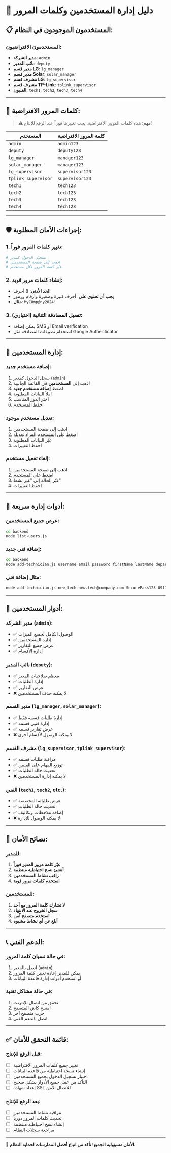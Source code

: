 # 🔐 دليل إدارة المستخدمين وكلمات المرور

## 📋 **المستخدمون الموجودون في النظام:**

### **المستخدمون الافتراضيون:**
- **مدير الشركة**: `admin`
- **نائب المدير**: `deputy`  
- **مدير قسم LG**: `lg_manager`
- **مدير قسم Solar**: `solar_manager`
- **مشرف قسم LG**: `lg_supervisor`
- **مشرف قسم TP-Link**: `tplink_supervisor`
- **الفنيون**: `tech1`, `tech2`, `tech3`, `tech4`

---

## 🔑 **كلمات المرور الافتراضية:**

> **⚠️ مهم**: هذه كلمات المرور الافتراضية. يجب تغييرها فوراً عند الرفع للإنتاج!

| المستخدم | كلمة المرور الافتراضية |
|----------|----------------------|
| `admin` | `admin123` |
| `deputy` | `deputy123` |
| `lg_manager` | `manager123` |
| `solar_manager` | `manager123` |
| `lg_supervisor` | `supervisor123` |
| `tplink_supervisor` | `supervisor123` |
| `tech1` | `tech123` |
| `tech2` | `tech123` |
| `tech3` | `tech123` |
| `tech4` | `tech123` |

---

## 🛡️ **إجراءات الأمان المطلوبة:**

### **1. تغيير كلمات المرور فوراً:**
```bash
# تسجيل الدخول كمدير
# اذهب إلى صفحة المستخدمين
# غيّر كلمة المرور لكل مستخدم
```

### **2. إنشاء كلمات مرور قوية:**
- **الحد الأدنى**: 8 أحرف
- **يجب أن تحتوي على**: أحرف كبيرة وصغيرة وأرقام ورموز
- **مثال**: `MyC0mp@ny2024!`

### **3. تفعيل المصادقة الثنائية (اختياري):**
- يمكن إضافة SMS أو Email verification
- استخدام تطبيقات المصادقة مثل Google Authenticator

---

## 👥 **إدارة المستخدمين:**

### **إضافة مستخدم جديد:**
1. سجل الدخول كمدير (`admin`)
2. اذهب إلى **المستخدمين** في القائمة الجانبية
3. اضغط **إضافة مستخدم جديد**
4. املأ البيانات المطلوبة
5. اختر الدور المناسب
6. احفظ المستخدم

### **تعديل مستخدم موجود:**
1. اذهب إلى صفحة المستخدمين
2. اضغط على المستخدم المراد تعديله
3. غيّر البيانات المطلوبة
4. احفظ التغييرات

### **إلغاء تفعيل مستخدم:**
1. اذهب إلى صفحة المستخدمين
2. اضغط على المستخدم
3. غيّر الحالة إلى "غير نشط"
4. احفظ التغييرات

---

## 🔧 **أدوات إدارة سريعة:**

### **عرض جميع المستخدمين:**
```bash
cd backend
node list-users.js
```

### **إضافة فني جديد:**
```bash
cd backend
node add-technician.js username email password firstName lastName departmentId phone
```

### **مثال إضافة فني:**
```bash
node add-technician.js new_tech new.tech@company.com SecurePass123 أحمد محمد 1 0911111111
```

---

## 📱 **أدوار المستخدمين:**

### **مدير الشركة (`admin`):**
- ✅ الوصول الكامل لجميع الميزات
- ✅ إدارة المستخدمين
- ✅ عرض جميع التقارير
- ✅ إدارة الأقسام

### **نائب المدير (`deputy`):**
- ✅ معظم صلاحيات المدير
- ✅ إدارة الطلبات
- ✅ عرض التقارير
- ❌ لا يمكنه حذف المستخدمين

### **مدير القسم (`lg_manager`, `solar_manager`):**
- ✅ إدارة طلبات قسمه فقط
- ✅ إدارة فنيي قسمه
- ✅ عرض تقارير قسمه
- ❌ لا يمكنه الوصول لأقسام أخرى

### **مشرف القسم (`lg_supervisor`, `tplink_supervisor`):**
- ✅ مراقبة طلبات قسمه
- ✅ توزيع المهام على الفنيين
- ✅ تحديث حالة الطلبات
- ❌ لا يمكنه إدارة المستخدمين

### **الفني (`tech1`, `tech2`, etc.):**
- ✅ عرض طلباته المخصصة
- ✅ تحديث حالة الطلبات
- ✅ إضافة ملاحظات وتكاليف
- ❌ لا يمكنه الوصول للإدارة

---

## 🚨 **نصائح الأمان:**

### **للمدير:**
1. **غيّر كلمة مرور المدير فوراً**
2. **أنشئ نسخ احتياطية منتظمة**
3. **راقب نشاط المستخدمين**
4. **استخدم كلمات مرور قوية**

### **للمستخدمين:**
1. **لا تشارك كلمة المرور مع أحد**
2. **سجل الخروج عند الانتهاء**
3. **استخدم متصفح آمن**
4. **أبلغ عن أي نشاط مشبوه**

---

## 📞 **الدعم الفني:**

### **في حالة نسيان كلمة المرور:**
1. اتصل بالمدير (`admin`)
2. يمكن للمدير إعادة تعيين كلمة المرور
3. أو استخدم أدوات إدارة قاعدة البيانات

### **في حالة مشاكل تقنية:**
1. تحقق من اتصال الإنترنت
2. امسح كاش المتصفح
3. جرب متصفح آخر
4. اتصل بالدعم الفني

---

## ✅ **قائمة التحقق للأمان:**

### **قبل الرفع للإنتاج:**
- [ ] تغيير جميع كلمات المرور الافتراضية
- [ ] إنشاء نسخة احتياطية من قاعدة البيانات
- [ ] اختبار تسجيل الدخول بجميع المستخدمين
- [ ] التأكد من عمل جميع الأدوار بشكل صحيح
- [ ] إعداد شهادة SSL للاتصال الآمن

### **بعد الرفع للإنتاج:**
- [ ] مراقبة نشاط المستخدمين
- [ ] تحديث كلمات المرور دورياً
- [ ] إنشاء نسخ احتياطية منتظمة
- [ ] مراجعة سجلات النظام

---

**🔐 الأمان مسؤولية الجميع! تأكد من اتباع أفضل الممارسات لحماية النظام.**
